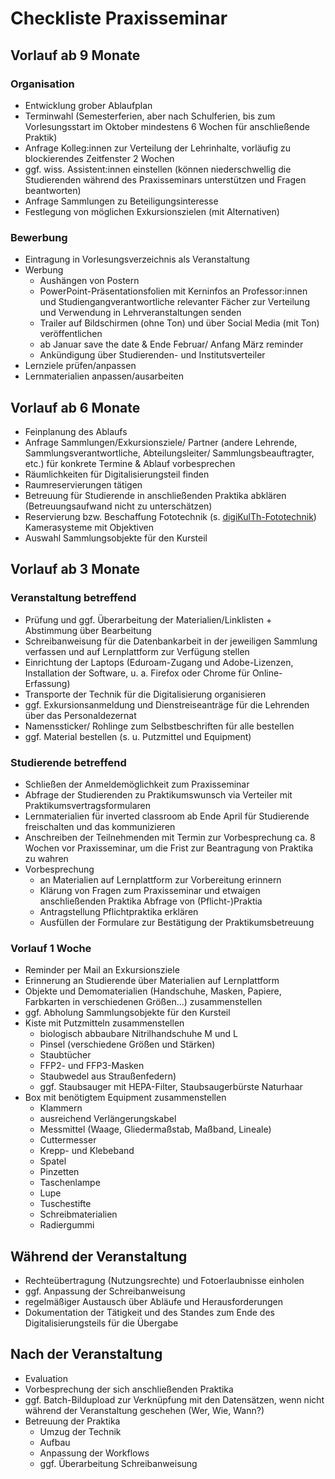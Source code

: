 # Checkliste Praxisseminar

## Vorlauf ab 9 Monate

### Organisation
- Entwicklung grober Ablaufplan
- Terminwahl (Semesterferien, aber nach Schulferien, bis zum Vorlesungsstart im Oktober mindestens 6 Wochen für anschließende Praktik)
- Anfrage Kolleg:innen zur Verteilung der Lehrinhalte, vorläufig zu blockierendes Zeitfenster 2 Wochen
- ggf. wiss. Assistent:innen einstellen (können niederschwellig die Studierenden während des Praxisseminars unterstützen und Fragen beantworten)
- Anfrage Sammlungen zu Beteiligungsinteresse
- Festlegung von möglichen Exkursionszielen (mit Alternativen)

### Bewerbung
- Eintragung in Vorlesungsverzeichnis als Veranstaltung
- Werbung
  - Aushängen von Postern
  - PowerPoint-Präsentationsfolien mit Kerninfos an Professor:innen und Studiengangverantwortliche relevanter Fächer zur Verteilung und Verwendung in Lehrveranstaltungen senden
  - Trailer auf Bildschirmen (ohne Ton) und über Social Media (mit Ton) veröffentlichen
  - ab Januar save the date & Ende Februar/ Anfang März reminder
  - Ankündigung über Studierenden- und Institutsverteiler
- Lernziele prüfen/anpassen
- Lernmaterialien anpassen/ausarbeiten

## Vorlauf ab 6 Monate

- Feinplanung des Ablaufs 
- Anfrage Sammlungen/Exkursionsziele/ Partner (andere Lehrende, Sammlungsverantwortliche, Abteilungsleiter/ Sammlungsbeauftragter, etc.) für konkrete Termine & Ablauf vorbesprechen
- Räumlichkeiten für Digitalisierungsteil finden
- Raumreservierungen tätigen
- Betreuung für Studierende in anschließenden Praktika abklären (Betreuungsaufwand nicht zu unterschätzen)
- Reservierung bzw. Beschaffung Fototechnik (s. [digiKulTh-Fototechnik](https://github.com/digiKulTh/Lehr-Lern-Materialien/blob/main/digiKulTh-Fototechnik.md))
Kamerasysteme mit Objektiven
- Auswahl Sammlungsobjekte für den Kursteil

## Vorlauf ab 3 Monate

### Veranstaltung betreffend
- Prüfung und ggf. Überarbeitung der Materialien/Linklisten + Abstimmung über Bearbeitung
- Schreibanweisung für die Datenbankarbeit in der jeweiligen Sammlung verfassen und auf Lernplattform zur Verfügung stellen
- Einrichtung der Laptops (Eduroam-Zugang und Adobe-Lizenzen, Installation der Software, u. a. Firefox oder Chrome für Online-Erfassung)
- Transporte der Technik für die Digitalisierung organisieren
- ggf. Exkursionsanmeldung und Dienstreiseanträge für die Lehrenden über das Personaldezernat
- Namenssticker/ Rohlinge zum Selbstbeschriften für alle bestellen
- ggf. Material bestellen (s. u. Putzmittel und Equipment)

### Studierende betreffend
- Schließen der Anmeldemöglichkeit zum Praxisseminar
- Abfrage der Studierenden zu Praktikumswunsch via Verteiler mit Praktikumsvertragsformularen
- Lernmaterialien für inverted classroom ab Ende April für Studierende freischalten und das kommunizieren    
- Anschreiben der Teilnehmenden mit Termin zur Vorbesprechung ca. 8 Wochen vor Praxisseminar, um die Frist zur Beantragung von Praktika zu wahren
- Vorbesprechung
  - an Materialien auf Lernplattform zur Vorbereitung erinnern
  - Klärung von Fragen zum Praxisseminar und etwaigen anschließenden Praktika Abfrage von (Pflicht-)Praktia
  - Antragstellung Pflichtpraktika erklären
  - Ausfüllen der Formulare zur Bestätigung der Praktikumsbetreuung

### Vorlauf 1 Woche

- Reminder per Mail an Exkursionsziele
- Erinnerung an Studierende über Materialien auf Lernplattform
- Objekte und Demomaterialien (Handschuhe, Masken, Papiere, Farbkarten in verschiedenen Größen...) zusammenstellen
- ggf. Abholung Sammlungsobjekte für den Kursteil
- Kiste mit Putzmitteln zusammenstellen
  - biologisch abbaubare Nitrilhandschuhe M und L
  - Pinsel (verschiedene Größen und Stärken)
  - Staubtücher
  - FFP2- und FFP3-Masken
  - Staubwedel aus Straußenfedern)
  - ggf. Staubsauger mit HEPA-Filter, Staubsaugerbürste Naturhaar
- Box mit benötigtem Equipment zusammenstellen
  - Klammern
  - ausreichend Verlängerungskabel
  - Messmittel (Waage, Gliedermaßstab, Maßband, Lineale)
  - Cuttermesser
  - Krepp- und Klebeband
  - Spatel
  - Pinzetten
  - Taschenlampe
  - Lupe
  - Tuschestifte
  - Schreibmaterialien
  - Radiergummi

## Während der Veranstaltung

- Rechteübertragung (Nutzungsrechte) und Fotoerlaubnisse einholen
- ggf. Anpassung der Schreibanweisung
- regelmäßiger Austausch über Abläufe und Herausforderungen
- Dokumentation der Tätigkeit und des Standes zum Ende des Digitalisierungsteils für die Übergabe

## Nach der Veranstaltung

- Evaluation
- Vorbesprechung der sich anschließenden Praktika
- ggf. Batch-Bildupload zur Verknüpfung mit den Datensätzen, wenn nicht während der Veranstaltung geschehen (Wer, Wie, Wann?)
- Betreuung der Praktika
  - Umzug der Technik
  - Aufbau
  - Anpassung der Workflows
  - ggf. Überarbeitung Schreibanweisung
